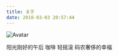 ```yaml
---
title: 关于
date: 2018-03-03 20:57:44
---
```


![Avatar](https://avatars2.githubusercontent.com/u/4654826?s=460&v=4)

阳光刚好的午后
咖啡
轻摇滚
码农奢侈的幸福